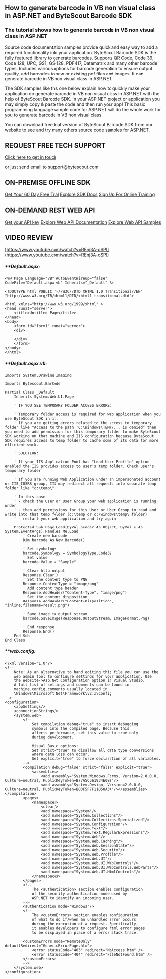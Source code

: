 ## How to generate barcode in VB non visual class in ASP.NET and ByteScout Barcode SDK

### The tutorial shows how to generate barcode in VB non visual class in ASP.NET

Source code documentation samples provide quick and easy way to add a required functionality into your application. ByteScout Barcode SDK is the fully featured library to generate barcodes. Supports QR Code, Code 39, Code 128, UPC, GS1, GS-128, PDF417, Datamatrix and many other barcode types. Includes various options for barcode generation to ensure output quality, add barcodes to new or existing pdf files and images. It can generate barcode in VB non visual class in ASP.NET.

The SDK samples like this one below explain how to quickly make your application do generate barcode in VB non visual class in ASP.NET with the help of ByteScout Barcode SDK. In your ASP.NET project or application you may simply copy & paste the code and then run your app! This basic programming language sample code for ASP.NET will do the whole work for you to generate barcode in VB non visual class.

You can download free trial version of ByteScout Barcode SDK from our website to see and try many others source code samples for ASP.NET.

## REQUEST FREE TECH SUPPORT

[Click here to get in touch](https://bytescout.zendesk.com/hc/en-us/requests/new?subject=ByteScout%20Barcode%20SDK%20Question)

or just send email to [support@bytescout.com](mailto:support@bytescout.com?subject=ByteScout%20Barcode%20SDK%20Question) 

## ON-PREMISE OFFLINE SDK 

[Get Your 60 Day Free Trial](https://bytescout.com/download/web-installer?utm_source=github-readme)
[Explore SDK Docs](https://bytescout.com/documentation/index.html?utm_source=github-readme)
[Sign Up For Online Training](https://academy.bytescout.com/)


## ON-DEMAND REST WEB API

[Get your API key](https://pdf.co/documentation/api?utm_source=github-readme)
[Explore Web API Documentation](https://pdf.co/documentation/api?utm_source=github-readme)
[Explore Web API Samples](https://github.com/bytescout/ByteScout-SDK-SourceCode/tree/master/PDF.co%20Web%20API)

## VIDEO REVIEW

[https://www.youtube.com/watch?v=REnj3A-oSPI](https://www.youtube.com/watch?v=REnj3A-oSPI)




<!-- code block begin -->

##### ****Default.aspx:**
    
```
<%@ Page Language="VB" AutoEventWireup="false" CodeFile="Default.aspx.vb" Inherits="_Default" %>

<!DOCTYPE html PUBLIC "-//W3C//DTD XHTML 1.0 Transitional//EN" "http://www.w3.org/TR/xhtml1/DTD/xhtml1-transitional.dtd">

<html xmlns="http://www.w3.org/1999/xhtml" >
<head runat="server">
    <title>Untitled Page</title>
</head>
<body>
    <form id="form1" runat="server">
    <div>
    
    </div>
    </form>
</body>
</html>

```

<!-- code block end -->    

<!-- code block begin -->

##### ****Default.aspx.vb:**
    
```
Imports System.Drawing.Imaging

Imports Bytescout.BarCode

Partial Class _Default
    Inherits System.Web.UI.Page

    ' IF YOU SEE TEMPORARY FOLDER ACCESS ERRORS: 

    ' Temporary folder access is required for web application when you use ByteScout SDK in it.
    ' If you are getting errors related to the access to temporary folder like "Access to the path 'C:\Windows\TEMP\... is denied" then you need to add permission for this temporary folder to make ByteScout SDK working on that machine and IIS configuration because ByteScout SDK requires access to temp folder to cache some of its data for more efficient work.

    ' SOLUTION:

    ' If your IIS Application Pool has "Load User Profile" option enabled the IIS provides access to user's temp folder. Check user's temporary folder

    ' If you are running Web Application under an impersonated account or IIS_IUSRS group, IIS may redirect all requests into separate temp folder like "c:\temp\".

    ' In this case
    ' - check the User or User Group your web application is running under
    ' - then add permissions for this User or User Group to read and write into that temp folder (c:\temp or c:\windows\temp\ folder)
    ' - restart your web application and try again

    Protected Sub Page_Load(ByVal sender As Object, ByVal e As System.EventArgs) Handles Me.Load
        ' Create new barcode
        Dim barcode As New Barcode()

        ' Set symbology
        barcode.Symbology = SymbologyType.Code39
        ' Set value
        barcode.Value = "Sample"

        ' Clear http output
        Response.Clear()
        ' Set the content type to PNG
        Response.ContentType = "image/png"
        ' Add content type header
        Response.AddHeader("Content-Type", "image/png")
        ' Set the content disposition
        Response.AddHeader("Content-Disposition", "inline;filename=result.png")

        ' Save image to output stream
        barcode.SaveImage(Response.OutputStream, ImageFormat.Png)

        ' End response
        Response.End()
    End Sub
End Class

```

<!-- code block end -->    

<!-- code block begin -->

##### ****web.config:**
    
```
<?xml version="1.0"?>
<!-- 
    Note: As an alternative to hand editing this file you can use the 
    web admin tool to configure settings for your application. Use
    the Website->Asp.Net Configuration option in Visual Studio.
    A full list of settings and comments can be found in 
    machine.config.comments usually located in 
    \Windows\Microsoft.Net\Framework\v2.x\Config 
-->
<configuration>
	<appSettings/>
	<connectionStrings/>
	<system.web>
		<!-- 
            Set compilation debug="true" to insert debugging 
            symbols into the compiled page. Because this 
            affects performance, set this value to true only 
            during development.

            Visual Basic options:
            Set strict="true" to disallow all data type conversions 
            where data loss can occur. 
            Set explicit="true" to force declaration of all variables.
        -->
		<compilation debug="false" strict="false" explicit="true">
			<assemblies>
				<add assembly="System.Windows.Forms, Version=2.0.0.0, Culture=neutral, PublicKeyToken=B77A5C561934E089"/>
				<add assembly="System.Design, Version=2.0.0.0, Culture=neutral, PublicKeyToken=B03F5F7F11D50A3A"/></assemblies></compilation>
		<pages>
			<namespaces>
				<clear/>
				<add namespace="System"/>
				<add namespace="System.Collections"/>
				<add namespace="System.Collections.Specialized"/>
				<add namespace="System.Configuration"/>
				<add namespace="System.Text"/>
				<add namespace="System.Text.RegularExpressions"/>
				<add namespace="System.Web"/>
				<add namespace="System.Web.Caching"/>
				<add namespace="System.Web.SessionState"/>
				<add namespace="System.Web.Security"/>
				<add namespace="System.Web.Profile"/>
				<add namespace="System.Web.UI"/>
				<add namespace="System.Web.UI.WebControls"/>
				<add namespace="System.Web.UI.WebControls.WebParts"/>
				<add namespace="System.Web.UI.HtmlControls"/>
			</namespaces>
		</pages>
		<!--
            The <authentication> section enables configuration 
            of the security authentication mode used by 
            ASP.NET to identify an incoming user. 
        -->
		<authentication mode="Windows"/>
		<!--
            The <customErrors> section enables configuration 
            of what to do if/when an unhandled error occurs 
            during the execution of a request. Specifically, 
            it enables developers to configure html error pages 
            to be displayed in place of a error stack trace.

        <customErrors mode="RemoteOnly" defaultRedirect="GenericErrorPage.htm">
            <error statusCode="403" redirect="NoAccess.htm" />
            <error statusCode="404" redirect="FileNotFound.htm" />
        </customErrors>
        -->
	</system.web>
</configuration>

```

<!-- code block end -->
